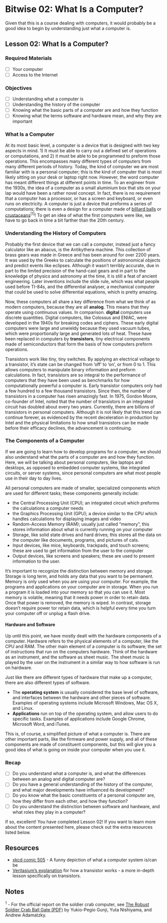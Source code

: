# Bitwise 02: What Is a Computer?
Given that this is a course dealing with computers, it would probably be a good idea to begin by understanding just what a computer is.

## Lesson 02: What Is a Computer?
### Required Materials
* [ ] Your computer
* [ ] Access to the Internet

### Objectives
* [ ] Understanding what a computer is
* [ ] Understanding the history of the computer
* [ ] Knowing what the basic parts of a computer are and how they function
* [ ] Knowing what the terms software and hardware mean, and why they are important

### What Is a Computer
At its most basic level, a computer is a device that is designed with two key aspects in mind. 1) It must be able to carry out a defined set of operations or computations, and 2) it must be able to be programmed to preform those operations. This encompasses many different types of computers from many different periods of history. Today, the kind of computer we are most familiar with is a personal computer; this is the kind of computer that is most likely sitting on your desk or laptop right now. However, the word computer has meant different things at different points in time. To an engineer from the 1930s, the idea of a computer as a small aluminium box that sits on your lap would have been a rather novel concept. In fact, there is no requirement that a computer has a processor, or has a screen and keyboard, or even runs on electricity. A computer is just a device that preforms a series of computations; there is even a design for a computer made of [billiard balls](https://en.wikipedia.org/wiki/Billiard-ball_computer) or [crustaceans](http://www.wired.com/2012/04/soldier-crabs/)<sup>[1]</sup>! To get an idea of what the first computers were like, we have to go back in time a bit farther than the 20th century.

### Understanding the History of Computers
Probably the first device that we can call a computer, instead just a fancy calculator like an abacus, is the Antikythera machine. This collection of brass gears was made in Greece and has been around for over 2200 years. It was used by the Greeks to calculate the positions of astronomical objects and predict events like eclipses. Although it wasn’t terribly accurate, due in part to the limited precision of the hand-cast gears and in part to the knowledge of physics and astronomy at the time, it is still a feat of ancient engineering. Later inventions include the slide rule, which was what people used before TI-84s, and the differential analyser, a mechanical computer that could be used to solve differential equations, which is pretty amazing.

Now, these computers all share a key difference from what we think of as modern computers, because they are all **analog**. This means that they operate using continuous values. In comparison. **digital** computers use discrete quantities. Digital computers, like Colossus and ENIAC, were developed in the 1940s for breaking codes and ciphers. These early digital computers were large and unwieldy because they used vacuum tubes, which were proportionally large and generated lots of heat. These have been replaced in computers by **transistors**, tiny electrical components made of semiconductors that form the basis of how computers preform operations.

Transistors work like tiny, tiny switches. By applying an electrical voltage to a transistor, it’s state can be changed from ‘off’ to ‘on’, or from 0 to 1. This allows computers to manipulate binary information and preform calculations. In fact, transistors are so integral to the performance of computers that they have been used as benchmarks for how computationally powerful a computer is. Early transistor computers only had a few hundred to a few thousand transistors. Since then, the number of transistors in a computer has risen amazingly fast. In 1975, Gordon Moore, co-founder of Intel, noted that the number of transistors in an integrated circuit has doubled about every two years. Currently, there are billions of transistors in personal computers. Although it is not likely that this trend can continue forever, as evidenced by the recent deceleration in production by Intel and the physical limitations to how small transistors can be made before their efficacy declines, the advancement is continuing. 

### The Components of a Computer
If we are going to learn how to develop programs for a computer, we should also understand what the parts of a computer are and how they function. Here, we will be talking about personal computers, like laptops and desktops, as opposed to embedded computer systems, like integrated circuits, or server systems, since personal computers are what most people use in their day to day lives.

All personal computers are made of smaller, specialized components which are used for different tasks; these components generally include:
* the Central Processing Unit (CPU); an integrated circuit which preforms the calculations a computer needs
* the Graphics Processing Unit (GPU); a device similar to the CPU which handles calculations for displaying images and video
* Random-Access Memory (RAM); usually just called “memory”, this stores information about what is currently running on your computer
* Storage, like solid state drives and hard drives; this stores all the data on the computer like documents, programs, and pictures of cats.
* Input devices, like mice, keyboards, trackpads, and touch screens; these are used to get information from the user to the computer
* Output devices, like screens and speakers; these are used to present information to the user.

It’s important to recognize the distinction between memory and storage. Storage is long term, and holds any data that you want to be permanent. Memory is only used when you are using your computer. For example, the programs and applications on your computer are in storage. When you run a program it is loaded into your memory so that you can use it. Most memory is volatile, meaning that it needs power in order to retain data. Once that power is removed, the memory is wiped. In contrast, storage doesn’t require power tor retain data, which is helpful every time you turn your computer off or unplug a flash drive.

#### Hardware and Software
Up until this point, we have mostly dealt with the hardware components of a computer. Hardware refers to the physical elements of a computer, like the CPU and RAM. The other main element of a computer is its software; the set of instructions that run on the computers hardware. Think of the hardware as an instrument, and the software as sheet music. The sheet music is played by the user on the instrument in a similar way to how software is run on hardware.

Just like there are different types of hardware that make up a computer, there are also different types of software. 
* The **operating system** is usually considered the base level of software, and interfaces between the hardware and other pieces of software. Examples of operating systems include Microsoft Windows, Mac OS X, and Linux.
* **Applications** run on top of the operating system, and allow users to do specific tasks. Examples of applications include Google Chrome, Microsoft Word, and iTunes.

This is, of course, a simplified picture of what a computer is. There are other important parts, like the firmware and power supply, and all of these components are made of constituent components, but this will give you a good idea of what is going on inside your computer when you use it.

### Recap
* [ ] Do you understand what a computer is, and what the differences between an analog and digital computer are?
* [ ] Do you have a general understanding of the history of the computer, and what major developments have influenced its development?
* [ ] Do you know what the basic constituents of a personal computer are, how they differ from each other, and how they function?
* [ ] Do you understand the distinction between software and hardware, and what roles they play in a computer?

If so, excellent! You have completed Lesson 02! If you want to learn more about the content presented here, please check out the extra resources listed below.

## Resources
* [xkcd comic 505](http://www.xkcd.com/505) - A funny depiction of what a computer system is/can be
* [Veritasium’s explanation](https://www.youtube.com/watch?v=IcrBqCFLHIY) for how a transistor works - a more in-depth lesson specifically on transistors.

## Notes
<sup>1</sup> - For the official report on the soldier crab computer, see [The Robust Soldier Crab Ball Gate (PDF)](http://www.complex-systems.com/pdf/20-2-2.pdf) by Yukio-Pegio Gunji, Yuta Nishiyama, and Andrew Adamatzky.